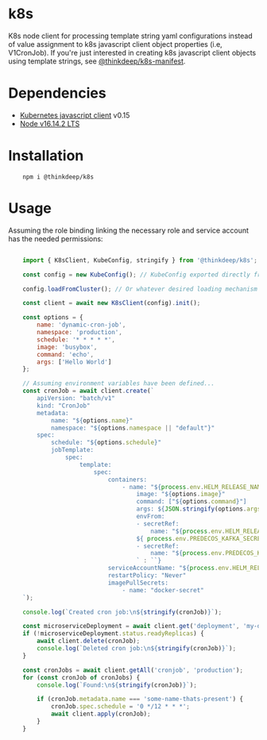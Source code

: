 # k8s
K8s node client for processing template string yaml configurations instead of value assignment to k8s javascript client object properties (i.e, V1CronJob). If you're just interested in creating k8s javascript client objects using template strings, see
[@thinkdeep/k8s-manifest](https://www.npmjs.com/package/@thinkdeep/k8s-manifest).

# Dependencies
- [Kubernetes javascript client](https://github.com/kubernetes-client/javascript) v0.15
- [Node v16.14.2 LTS](https://nodejs.org/en/)

# Installation
```console
    npm i @thinkdeep/k8s
```

# Usage

Assuming the role binding linking the necessary role and service account has the needed permissions:

```javascript

    import { K8sClient, KubeConfig, stringify } from '@thinkdeep/k8s';

    const config = new KubeConfig(); // KubeConfig exported directly from https://github.com/kubernetes-client/javascript

    config.loadFromCluster(); // Or whatever desired loading mechanism

    const client = await new K8sClient(config).init();

    const options = {
        name: 'dynamic-cron-job',
        namespace: 'production',
        schedule: '* * * * *',
        image: 'busybox',
        command: 'echo',
        args: ['Hello World']
    };

    // Assuming environment variables have been defined...
    const cronJob = await client.create(`
        apiVersion: "batch/v1"
        kind: "CronJob"
        metadata:
            name: "${options.name}"
            namespace: "${options.namespace || "default"}"
        spec:
            schedule: "${options.schedule}"
            jobTemplate:
                spec:
                    template:
                        spec:
                            containers:
                                - name: "${process.env.HELM_RELEASE_NAME}-data-collector"
                                    image: "${options.image}"
                                    command: ["${options.command}"]
                                    args: ${JSON.stringify(options.args)}
                                    envFrom:
                                    - secretRef:
                                        name: "${process.env.HELM_RELEASE_NAME}-deep-microservice-collection-secret"
                                    ${ process.env.PREDECOS_KAFKA_SECRET ? `
                                    - secretRef:
                                        name: "${process.env.PREDECOS_KAFKA_SECRET}"
                                    ` : ``}
                            serviceAccountName: "${process.env.HELM_RELEASE_NAME}-secret-accessor-service-account"
                            restartPolicy: "Never"
                            imagePullSecrets:
                                - name: "docker-secret"
    `);

    console.log(`Created cron job:\n${stringify(cronJob)}`);

    const microserviceDeployment = await client.get('deployment', 'my-deployment', 'production');
    if (!microserviceDeployment.status.readyReplicas) {
        await client.delete(cronJob);
        console.log(`Deleted cron job:\n${stringify(cronJob)}`);
    }

    const cronJobs = await client.getAll('cronjob', 'production');
    for (const cronJob of cronJobs) {
        console.log(`Found:\n${stringify(cronJob)}`);

        if (cronJob.metadata.name === 'some-name-thats-present') {
            cronJob.spec.schedule = '0 */12 * * *';
            await client.apply(cronJob);
        }
    }

```